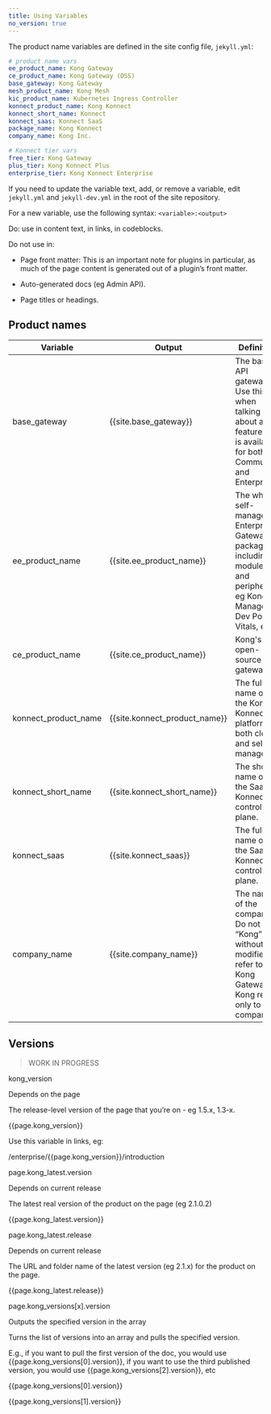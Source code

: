 ```yaml
---
title: Using Variables
no_version: true
---
```


The product name variables are defined in the site config file, `jekyll.yml`:

```yaml
# product name vars
ee_product_name: Kong Gateway
ce_product_name: Kong Gateway (OSS)
base_gateway: Kong Gateway
mesh_product_name: Kong Mesh
kic_product_name: Kubernetes Ingress Controller
konnect_product_name: Kong Konnect
konnect_short_name: Konnect
konnect_saas: Konnect SaaS
package_name: Kong Konnect
company_name: Kong Inc.

# Konnect tier vars
free_tier: Kong Gateway
plus_tier: Kong Konnect Plus
enterprise_tier: Kong Konnect Enterprise
```

If you need to update the variable text, add, or remove a variable, edit
`jekyll.yml` and `jekyll-dev.yml` in the root of the site repository.

For a new variable, use the following syntax: `<variable>:<output>`

Do: use in content text, in links, in codeblocks.

Do not use in:
* Page front matter: This is an important note for plugins in particular, as
much of the page content is generated out of a plugin’s front matter.

* Auto-generated docs (eg Admin API).

* Page titles or headings.

## Product names

Variable | Output | Definition | Syntax
---------|--------|------------|-------
base_gateway | {{site.base_gateway}} | The base API gateway. Use this when talking about a feature that is available for both Community and Enterprise. | {% raw %}`{{site.base_gateway}}`{% endraw %}
ee_product_name | {{site.ee_product_name}} | The whole self-managed Enterprise Gateway package, including modules and peripherals, eg Kong Manager, Dev Portal, Vitals, etc. | {% raw %}`{{site.ee_product_name}}`{% endraw %}
ce_product_name | {{site.ce_product_name}} | Kong's open-source API gateway. | {% raw %}`{{site.ce_product_name}}`{% endraw %}
konnect_product_name | {{site.konnect_product_name}} | The full name of the Kong Konnect platform, both cloud and self-managed. | {% raw %}`{{site.konnect_product_name}}`{% endraw %}
konnect_short_name | {{site.konnect_short_name}} | The short name of the SaaS Konnect control plane. | {% raw %}`{{site.konnect_short_name}}`{% endraw %}
konnect_saas | {{site.konnect_saas}} | The full name of the SaaS Konnect control plane.  | {% raw %}`{{site.konnect_saas}}`{% endraw %}
company_name | {{site.company_name}} | The name of the company. <br> Do not use “Kong” without a modifier to refer to Kong Gateway. Kong refers only to the company. | {% raw %}{{site.company_name}}{% endraw %}

## Versions

> WORK IN PROGRESS

kong_version

Depends on the page

The release-level version of the page that you’re on - eg 1.5.x, 1.3-x.

{{page.kong_version}}

Use this variable in links, eg:

/enterprise/{{page.kong_version}}/introduction

page.kong_latest.version

Depends on current release

The latest real version of the product on the page (eg 2.1.0.2)

{{page.kong_latest.version}}

page.kong_latest.release

Depends on current release

The URL and folder name of the latest version (eg 2.1.x) for the product on the page.

{{page.kong_latest.release}}

page.kong_versions[x].version

Outputs the specified version in the array

Turns the list of versions into an array and pulls the specified version.

E.g., if you want to pull the first version of the doc, you would use {{page.kong_versions[0].version}}, if you want to use the third published version, you would use {{page.kong_versions[2].version}}, etc

{{page.kong_versions[0].version}}

{{page.kong_versions[1].version}}
